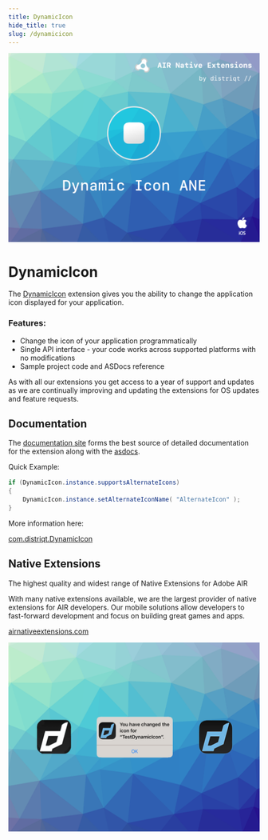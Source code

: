 ```yaml
---
title: DynamicIcon
hide_title: true
slug: /dynamicicon
---
```


![](images/hero.png)

# DynamicIcon

The [DynamicIcon](https://airnativeextensions.com/extension/com.distriqt.DynamicIcon) extension 
gives you the ability to change the application icon displayed for your application.


### Features:

- Change the icon of your application programmatically
- Single API interface - your code works across supported platforms with no modifications
- Sample project code and ASDocs reference


As with all our extensions you get access to a year of support and updates as we are 
continually improving and updating the extensions for OS updates and feature requests.


## Documentation

The [documentation site](https://docs.airnativeextensions.com/docs/dynamicicon) forms the best source of detailed documentation for the extension along with the [asdocs](https://docs.airnativeextensions.com/asdocs/dynamicicon). 

Quick Example: 

```actionscript
if (DynamicIcon.instance.supportsAlternateIcons)
{
    DynamicIcon.instance.setAlternateIconName( "AlternateIcon" );
}
```

More information here: 

[com.distriqt.DynamicIcon](https://airnativeextensions.com/extension/com.distriqt.DynamicIcon)


## Native Extensions

The highest quality and widest range of Native Extensions for Adobe AIR

With many native extensions available, we are the largest provider of native extensions for AIR developers. Our mobile solutions allow developers to fast-forward development and focus on building great games and apps.

[airnativeextensions.com](https://airnativeextensions.com/)


![](images/promo.png)
